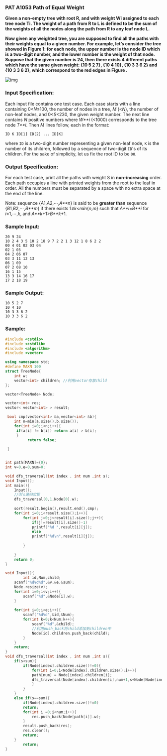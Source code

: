 ### PAT A1053 Path of Equal Weight 

**Given a non-empty tree with root R, and with weight Wi assigned to each tree node Ti. The weight of a path from R to L is defined to be the sum of the weights of all the nodes along the path from R to any leaf node L.**

**Now given any weighted tree, you are supposed to find all the paths with their weights equal to a given number. For example, let’s consider the tree showed in Figure 1: for each node, the upper number is the node ID which is a two-digit number, and the lower number is the weight of that node. Suppose that the given number is 24, then there exists 4 different paths which have the same given weight: {10 5 2 7}, {10 4 10}, {10 3 3 6 2} and {10 3 3 6 2}, which correspond to the red edges in Figure .**

![img](https://images.ptausercontent.com/212)

### Input Specification:

Each input file contains one test case. Each case starts with a line containing 0<*N*≤100, the number of nodes in a tree, *M* (<*N*), the number of non-leaf nodes, and 0<*S*<230, the given weight number. The next line contains *N* positive numbers where *W**i* (<1000) corresponds to the tree node *T**i*. Then *M* lines follow, each in the format:

```
ID K ID[1] ID[2] ... ID[K]
```

where `ID` is a two-digit number representing a given non-leaf node, `K` is the number of its children, followed by a sequence of two-digit `ID`'s of its children. For the sake of simplicity, let us fix the root ID to be `00`.

### Output Specification:

For each test case, print all the paths with weight S in **non-increasing** order. Each path occupies a line with printed weights from the root to the leaf in order. All the numbers must be separated by a space with no extra space at the end of the line.

Note: sequence {*A*1,*A*2,⋯,*A**n*} is said to be **greater than** sequence {*B*1,*B*2,⋯,*B**m*} if there exists 1≤*k*<*m**i**n*{*n*,*m*} such that *A**i*=*B**i* for *i*=1,⋯,*k*, and *A**k*+1>*B**k*+1.

### Sample Input:

```in
20 9 24
10 2 4 3 5 10 2 18 9 7 2 2 1 3 12 1 8 6 2 2
00 4 01 02 03 04
02 1 05
04 2 06 07
03 3 11 12 13
06 1 09
07 2 08 10
16 1 15
13 3 14 16 17
17 2 18 19
```

### Sample Output:

```out
10 5 2 7
10 4 10
10 3 3 6 2
10 3 3 6 2
```

### Sample:

```c++
#include <cstdio>
#include <cstdlib>
#include <algorithm>
#include <vector>

using namespace std;
#define MAXN 100
struct TreeNode{
	int w;
	vector<int> children; //利用vector存放child 
};

vector<TreeNode> Node;

vector<int> res;
vector< vector<int> > result; 

 bool cmp(vector<int> &a,vector<int> &b){
 	int n=min(a.size(),b.size());
 	for(int i=0;i<n;i++){
 	 if(a[i] != b[i]) return a[i] > b[i];	
	 }
          return false;
 	
 } 


int path[MAXN]={0};
int v=0,e=0,sum=0;

void dfs_traversal(int index , int num ,int s);
void Input();
int main(){
	Input(); 
	//dfs递归实现 
	dfs_traversal(0,1,Node[0].w);	
	
	sort(result.begin(),result.end(),cmp);
	for(int i=0;i<result.size();i++){
		for(int j=0;j<result[i].size();j++){
			if(j!=result[i].size()-1)
			printf("%d ",result[i][j]);
			else
			printf("%d\n",result[i][j]);
			
		}
	
	}
	return 0;
}

void Input(){
		int id,Num,child;
	scanf("%d%d%d",&v,&e,&sum);
    Node.resize(v);
	for(int i=0;i<v;i++){
		scanf("%d",&Node[i].w);
	}
	
	for(int i=0;i<e;i++){
		scanf("%d%d",&id,&Num);
		for(int k=0;k<Num;k++){
			scanf("%d",&child);
			//利用push_back将child添加到children中 
			Node[id].children.push_back(child);
		}
	}
	return;
}
void dfs_traversal(int index , int num ,int s){
	if(s<sum){
        if(Node[index].children.size()!=0){
            for(int i=0;i<Node[index].children.size();i++){
			path[num] = Node[index].children[i];
			dfs_traversal(Node[index].children[i],num+1,s+Node[Node[index].children[i]].w);
		    }
        }
	}
	else if(s==sum){
		if(Node[index].children.size()!=0)
		return;
		for(int i =0;i<num;i++){
			res.push_back(Node[path[i]].w);
		}
		result.push_back(res);
		res.clear();
		return;
	}
		return;
}
```

